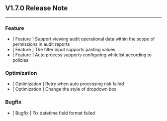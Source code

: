 ## V1.7.0 Release Note

---

### Feature

- [ Feature ] Support viewing audit operational data within the scope of permissions in audit reports
- [ Feature ] The filter input supports pasting values
- [ Feature ] Auto process supports configuring whitelist according to policies

### Optimization

- [ Optimization ] Retry when auto processing risk failed
- [ Optimization ] Change the style of dropdown box

### Bugfix

- [ Bugfix ] Fix datetime field format failed
